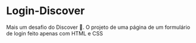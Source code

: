 # Login-Discover
Mais um desafio do Discover 🚀. O projeto de uma página de um formulário de login feito apenas com HTML e CSS
